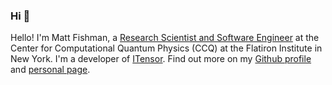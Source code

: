 ### Hi 👋

Hello! I'm Matt Fishman, a [Research Scientist and Software Engineer](https://www.simonsfoundation.org/people/matthew-fishman) at the Center for Computational Quantum Physics (CCQ) at the Flatiron Institute in New York. I'm a developer of [ITensor](https://itensor.org). Find out more on my [Github profile](https://github.com/mtfishman) and [personal page](https://mtfishman.github.io/).
